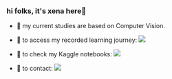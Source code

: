 
### hi folks, it's xena here👋
- 🌱 my current studies are based on Computer Vision.
- :floppy_disk: to access my recorded learning journey:  [![](https://img.shields.io/badge/medium-%2312100E.svg?&style=for-the-badge&logo=medium&logoColor=white)](https://medium.com/@xenatech)

- :floppy_disk: to check my Kaggle notebooks:  [![](https://img.shields.io/badge/Kaggle-20BEFF?style=for-the-badge&logo=Kaggle&logoColor=white
)](https://www.kaggle.com/xenagarage)

- :floppy_disk: to contact:   [![](https://img.shields.io/badge/linkedin-%230077B5.svg?&style=for-the-badge&logo=linkedin&logoColor=white)](https://www.linkedin.com/in/senanursahin/?locale=en_US) 


